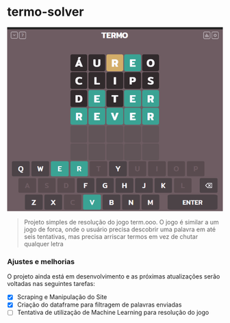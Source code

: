# termo-solver

<img src="imagem.png">

> Projeto simples de resolução do jogo term.ooo. O jogo é similar a um jogo de forca, onde o usuário precisa descobrir uma palavra em até seis tentativas, mas precisa arriscar termos em vez de chutar qualquer letra

### Ajustes e melhorias

O projeto ainda está em desenvolvimento e as próximas atualizações serão voltadas nas seguintes tarefas:

- [x] Scraping e Manipulação do Site
- [x] Criação do dataframe para filtragem de palavras enviadas
- [ ] Tentativa de utilização de Machine Learning para resolução do jogo
